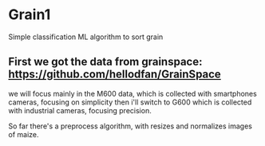 # Grain1
Simple classification ML algorithm to sort grain

## First we got the data from grainspace: https://github.com/hellodfan/GrainSpace
we will focus mainly in the M600 data, which is collected with smartphones cameras, focusing on simplicity
then i'll switch to G600 which is collected with industrial cameras, focusing  precision.

So far there's a preprocess algorithm, with resizes and normalizes images of maize.

